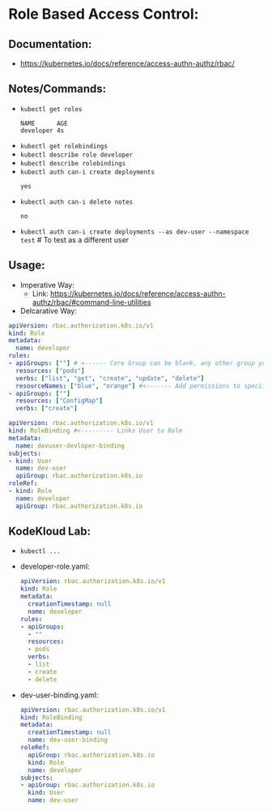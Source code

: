 # Role Based Access Control:
## Documentation:
- https://kubernetes.io/docs/reference/access-authn-authz/rbac/

## Notes/Commands:
- `kubectl get roles`
  ```
  NAME      AGE
  developer 4s
  ```
- `kubectl get rolebindings`
- `kubectl describe role developer`
- `kubectl describe rolebindings`
- `kubectl auth can-i create deployments`
  ```
  yes
  ```
- `kubectl auth can-i delete notes`
  ```
  no
  ```
- `kubectl auth can-i create deployments --as dev-user --namespace test` # To test as a different user

## Usage:
- Imperative Way:
  - Link: https://kubernetes.io/docs/reference/access-authn-authz/rbac/#command-line-utilities
- Delcarative Way:
```yaml
apiVersion: rbac.authorization.k8s.io/v1
kind: Role
metadata:
  name: developer
rules:
- apiGroups: [""] # <------ Core Group can be blank, any other group you specify
  resources: ["pods"]
  verbs: ["list", "get", "create", "update", "delete"]
  resourceNames: ["blue", "orange"] #<------- Add permissions to specific resources
- apiGroups: [""]
  resources: ["ConfigMap"]
  verbs: ["create"]
```
```yaml
apiVersion: rbac.authorization.k8s.io/v1
kind: RoleBinding #<--------- Links User to Role
metadata:
  name: devuser-devloper-binding
subjects:
- kind: User
  name: dev-user
  apiGroup: rbac.authorization.k8s.io
roleRef:
- kind: Role
  name: developer
  apiGroup: rbac.authorization.k8s.io
```

## KodeKloud Lab:
- `kubectl ...`

- developer-role.yaml:
  ```yaml
  apiVersion: rbac.authorization.k8s.io/v1
  kind: Role
  metadata:
    creationTimestamp: null
    name: developer
  rules:
  - apiGroups:
    - ""
    resources:
    - pods
    verbs:
    - list
    - create
    - delete
  ```
- dev-user-binding.yaml:
  ```yaml
  apiVersion: rbac.authorization.k8s.io/v1
  kind: RoleBinding
  metadata:
    creationTimestamp: null
    name: dev-user-binding
  roleRef:
    apiGroup: rbac.authorization.k8s.io
    kind: Role
    name: developer
  subjects:
  - apiGroup: rbac.authorization.k8s.io
    kind: User
    name: dev-user
  ```
